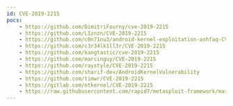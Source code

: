 ```yaml
---
id: CVE-2019-2215
pocs:
    - https://github.com/DimitriFourny/cve-2019-2215
    - https://github.com/LIznzn/CVE-2019-2215
    - https://github.com/c0n71nu3/android-kernel-exploitation-ashfaq-CVE-2019-2215
    - https://github.com/c3r34lk1ll3r/CVE-2019-2215
    - https://github.com/kangtastic/cve-2019-2215
    - https://github.com/marcinguy/CVE-2019-2215
    - https://github.com/raystyle/CVE-2019-2215
    - https://github.com/sharif-dev/AndroidKernelVulnerability
    - https://github.com/timwr/CVE-2019-2215
    - https://gitlab.com/ntkernel/CVE-2019-2215
    - https://raw.githubusercontent.com/rapid7/metasploit-framework/master/modules/exploits/android/local/binder_uaf.rb
---
```

